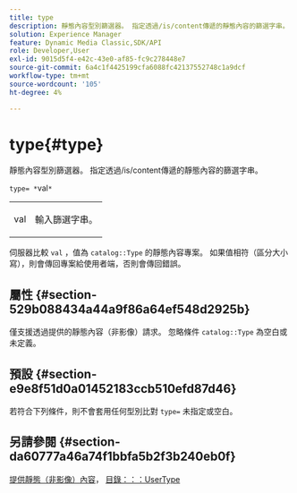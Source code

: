 ```yaml
---
title: type
description: 靜態內容型別篩選器。 指定透過/is/content傳遞的靜態內容的篩選字串。
solution: Experience Manager
feature: Dynamic Media Classic,SDK/API
role: Developer,User
exl-id: 9015d5f4-e42c-43e0-af85-fc9c278448e7
source-git-commit: 6a4c1f4425199cfa6088fc42137552748c1a9dcf
workflow-type: tm+mt
source-wordcount: '105'
ht-degree: 4%

---
```


# type{#type}

靜態內容型別篩選器。 指定透過/is/content傳遞的靜態內容的篩選字串。

`type= *`val`*`

<table id="simpletable_B66354A826434A678F3DBC686A0F1436"> 
 <tr class="strow"> 
  <td class="stentry"> <p><span class="varname"> val</span> </p> </td> 
  <td class="stentry"> <p>輸入篩選字串。 </p></td> 
 </tr> 
</table>

伺服器比較 `val` ，值為 `catalog::Type` 的靜態內容專案。 如果值相符（區分大小寫），則會傳回專案給使用者端，否則會傳回錯誤。

## 屬性 {#section-529b088434a44a9f86a64ef548d2925b}

僅支援透過提供的靜態內容（非影像）請求。 忽略條件 `catalog::Type` 為空白或未定義。

## 預設 {#section-e9e8f51d0a01452183ccb510efd87d46}

若符合下列條件，則不會套用任何型別比對 `type=` 未指定或空白。

## 另請參閱 {#section-da60777a46a74f1bbfa5b2f3b240eb0f}

[提供靜態（非影像）內容](../../../../../is-api/http-ref/image-serving-api-ref/c-http-protocol-reference/c-syntax-and-features/r-serving-static-non-image-content.md#reference-cbe50e697fdf4c7bbb0084f98b7739da)， [目錄：：：UserType](/help/aem-is-ir-api/is-api/image-catalog/image-serving-api-ref/c-image-catalog-reference/c-image-svg-data-reference/c-image-data-reference/r-usertype-cat.md)
